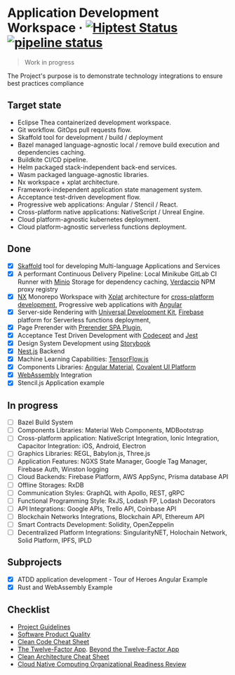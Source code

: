 <!-- ![Logo of the project](./images/logo.sample.png) -->

# Application Development Workspace &middot; [![Hiptest Status](https://app.hiptest.com/badges/folder/722126)](https://app.hiptest.com/projects/105770/test-plan/folders/722126) [![pipeline status](https://gitlab.com/bohushvitali/sandbox/badges/master/pipeline.svg)](https://gitlab.com/bohushvitali/sandbox/commits/master)

> Work in progress

The Project's purpose is to demonstrate technology integrations to ensure best practices compliance

## Target state

- Eclipse Thea containerized development workspace.
- Git workflow. GitOps pull requests flow.
- Skaffold tool for development / build / deployment
- Bazel managed language-agnostic local / remove build execution and dependencies caching.
- Buildkite CI/CD pipeline.
- Helm packaged stack-independent back-end services.
- Wasm packaged language-agnostic libraries.
- Nx workspace + xplat architecture.
- Framework-independent application state management system.
- Acceptance test-driven development flow.
- Progressive web applications: Angular / Stencil / React.
- Cross-platform native applications: NativeScript / Unreal Engine.
- Cloud platform-agnostic kubernetes deployment.
- Cloud platform-agnostic serverless functions deployment.

## Done

- [x] [Skaffold](https://github.com/GoogleContainerTools/skaffold) tool for developing Multi-language Applications and Services
- [x] A performant Continuous Delivery Pipeline: Local Minikube GitLab CI Runner with [Minio](https://www.minio.io/) Storage for dependency caching, [Verdaccio](https://verdaccio.org/) NPM proxy registry
- [x] [NX](https://nrwl.io/nx/what-is-nx) Monorepo Workspace with [Xplat](https://nstudio.io/xplat/) architecture for [cross-platform development](https://docs.google.com/document/d/1gUcPuHWjyO6nI3FLWCCfj-7rgAkcHUewdMYj_Izlm9U), Progressive web applications with [Angular](https://angular.io/)
- [x] Server-side Rendering with [Universal Development Kit](https://github.com/enten/udk), [Firebase](https://firebase.google.com/) platform for Serverless functions deployment,
- [x] Page Prerender with [Prerender SPA Plugin](https://github.com/chrisvfritz/prerender-spa-plugin),
- [x] Acceptance Test Driven Development with [Codecept](https://codecept.io/) and [Jest](https://jestjs.io/)
- [x] Design System Development using [Storybook](https://storybook.js.org/)
- [x] [Nest.js](https://nestjs.com/) Backend
- [x] Machine Learning Capabilities: [TensorFlow.js](https://js.tensorflow.org/)
- [x] Components Libraries: [Angular Material](https://material.angular.io/), [Covalent UI Platform](https://teradata.github.io/covalent/)
- [x] [WebAssembly](https://webassembly.org/) Integration
- [x] Stencil.js Application example

## In progress

- [ ] Bazel Build System
- [ ] Components Libraries: Material Web Components, MDBootstrap
- [ ] Cross-platform application: NativeScript Integration, Ionic Integration, Capacitor Integration: iOS, Android, Electron
- [ ] Graphics Libraries: REGL, Babylon.js, Three.js
- [ ] Application Features: NGXS State Manager, Google Tag Manager, Firebase Auth, Winston logging
- [ ] Cloud Backends: Firebase Platform, AWS AppSync, Prisma database API
- [ ] Offline Storages: RxDB
- [ ] Communication Styles: GraphQL with Apollo, REST, gRPC
- [ ] Functional Programming Style: RxJS, Lodash FP, Lodash Decorators
- [ ] API Integrations: Google APIs, Trello API, Coinbase API
- [ ] Blockchain Networks Integrations, Blockchain API, Ethereum API
- [ ] Smart Contracts Development: Solidity, OpenZeppelin
- [ ] Decentralized Platform Integrations: SingularityNET, Holochain Network, Solid Platform, IPFS, IPLD

## Subprojects

- [x] ATDD application development - Tour of Heroes Angular Example
- [x] Rust and WebAssembly Example

## Checklist

- [Project Guidelines](https://github.com/elsewhencode/project-guidelines)
- [Software Product Quality](https://blog.oasisdigital.com/2018/software-product-quality-checklist/)
- [Clean Code Cheat Sheet ](https://www.planetgeek.ch/wp-content/uploads/2014/11/Clean-Code-V2.4.pdf)
- [The Twelve-Factor App](https://12factor.net). [Beyond the Twelve-Factor App](https://assets.dynatrace.com/en/docs/report/beyond-the-twelve-factor-app-dynatrace-paper.pdf)
- [Clean Architecture Cheat Sheet ](https://www.planetgeek.ch/wp-content/uploads/2016/03/Clean-Architecture-V1.0.pdf)
- [Cloud Native Computing Organizational Readiness Review](https://github.com/jdumars/cncorr)
